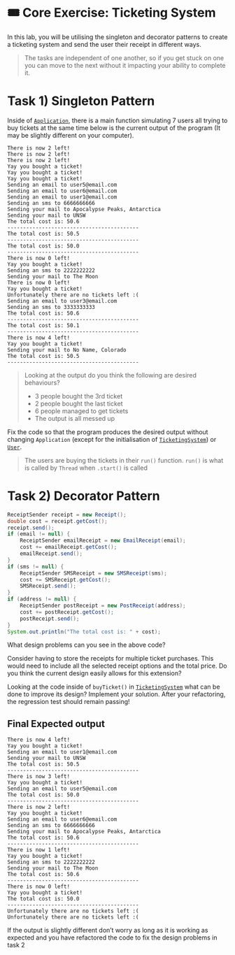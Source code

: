 # 🎟️ Core Exercise: Ticketing System

In this lab, you will be utilising the singleton and decorator patterns to create a ticketing system and send the user their receipt in different ways.

> The tasks are independent of one another, so if you get stuck on one you can move to the next without it impacting your ability to complete it.

# Task 1) Singleton Pattern

Inside of [`Application`](/app/src/main/java/ticketingsystem/Application.java), there is a main function simulating 7 users all trying to buy tickets at the same time below is the current output of the program (It may be slightly different on your computer).

```
There is now 2 left!
There is now 2 left!
There is now 2 left!
Yay you bought a ticket!
Yay you bought a ticket!
Yay you bought a ticket!
Sending an email to user5@email.com
Sending an email to user6@email.com
Sending an email to user1@email.com
Sending an sms to 6666666666
Sending your mail to Apocalypse Peaks, Antarctica
Sending your mail to UNSW
The total cost is: 50.6
------------------------------------------
The total cost is: 50.5
------------------------------------------
The total cost is: 50.0
------------------------------------------
There is now 0 left!
Yay you bought a ticket!
Sending an sms to 2222222222
Sending your mail to The Moon
There is now 0 left!
Yay you bought a ticket!
Unfortunately there are no tickets left :(
Sending an email to user3@email.com
Sending an sms to 3333333333
The total cost is: 50.6
------------------------------------------
The total cost is: 50.1
------------------------------------------
There is now 4 left!
Yay you bought a ticket!
Sending your mail to No Name, Colorado
The total cost is: 50.5
------------------------------------------
```

> Looking at the output do you think the following are desired behaviours?
>
> - 3 people bought the 3rd ticket
> - 2 people bought the last ticket
> - 6 people managed to get tickets
> - The output is all messed up

Fix the code so that the program produces the desired output without changing `Application` (except for the initialisation of [`TicketingSystem`](/app/src/main/java/ticketingsystem/TicketingSystem.java)) or [`User`](/app/src/main/java/ticketingsystem/User.java).

> The users are buying the tickets in their `run()` function. `run()` is what is called by `Thread` when `.start()` is called

# Task 2) Decorator Pattern

```java
ReceiptSender receipt = new Receipt();
double cost = receipt.getCost();
receipt.send();
if (email != null) {
    ReceiptSender emailReceipt = new EmailReceipt(email);
    cost += emailReceipt.getCost();
    emailReceipt.send();
}
if (sms != null) {
    ReceiptSender SMSReceipt = new SMSReceipt(sms);
    cost += SMSReceipt.getCost();
    SMSReceipt.send();
}
if (address != null) {
    ReceiptSender postReceipt = new PostReceipt(address);
    cost += postReceipt.getCost();
    postReceipt.send();
}
System.out.println("The total cost is: " + cost);
```

What design problems can you see in the above code?

Consider having to store the receipts for multiple ticket purchases. This would need to include all the selected receipt options and the total price. Do you think the current design easily allows for this extension?

Looking at the code inside of `buyTicket()` in [`TicketingSystem`](/app/src/main/java/ticketingsystem/TicketingSystem.java) what can be done to improve its design? Implement your solution. After your refactoring, the regression test should remain passing!

## Final Expected output

```
There is now 4 left!
Yay you bought a ticket!
Sending an email to user1@email.com
Sending your mail to UNSW
The total cost is: 50.5
------------------------------------------
There is now 3 left!
Yay you bought a ticket!
Sending an email to user5@email.com
The total cost is: 50.0
------------------------------------------
There is now 2 left!
Yay you bought a ticket!
Sending an email to user6@email.com
Sending an sms to 6666666666
Sending your mail to Apocalypse Peaks, Antarctica
The total cost is: 50.6
------------------------------------------
There is now 1 left!
Yay you bought a ticket!
Sending an sms to 2222222222
Sending your mail to The Moon
The total cost is: 50.6
------------------------------------------
There is now 0 left!
Yay you bought a ticket!
The total cost is: 50.0
------------------------------------------
Unfortunately there are no tickets left :(
Unfortunately there are no tickets left :(
```

If the output is slightly different don’t worry as long as it is working as expected and you have refactored the code to fix the design problems in task 2

